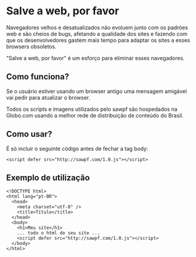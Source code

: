 ﻿Salve a web, por favor
===============================

Navegadores velhos e desatualizados não evoluem junto com os padrões web
e são cheios de bugs, afetando a qualidade dos sites e fazendo com que os
desenvolvedores gastem mais tempo para adaptar os sites a esses browsers
obsoletos.

"Salve a web, por favor" é um esforço para eliminar esses navegadores.



Como funciona?
--------------

Se o usuário estiver usando um browser antigo uma mensagem amigável vai
pedir para atualizar o browser.

Todos os scripts e imagens utilizados pelo sawpf são hospedados na
Globo.com usando a melhor rede de distribuição de conteúdo do Brasil.



Como usar?
----------

É só incluir o seguinte código antes de fechar a tag body:

    <script defer src="http://sawpf.com/1.0.js"></script>


Exemplo de utilização
---------------------

    <!DOCTYPE html>
    <html lang="pt-BR">
      <head>
        <meta charset="utf-8" />
        <title>Título</title>
      </head>
      <body>
        <h1>Meu site</h1>
        ... todo o html do seu site ...
        <script defer src="http://sawpf.com/1.0.js"></script>
      </body>
    </html>
